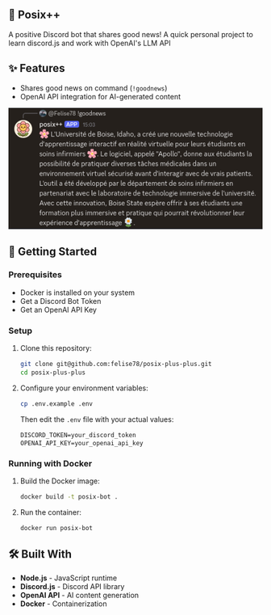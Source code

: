 ## 🌸 Posix++ 
A positive Discord bot that shares good news! A quick personal project to learn discord.js and work with OpenAI's LLM API

## ✨ Features

- Shares good news on command (`!goodnews`)
- OpenAI API integration for AI-generated content

![Posix++ Bot in action](./assets/screenshot.png)


## 🚀 Getting Started

### Prerequisites
- Docker is installed on your system
- Get a Discord Bot Token
- Get an OpenAI API Key

### Setup
1. Clone this repository:
   ```bash
   git clone git@github.com:felise78/posix-plus-plus.git
   cd posix-plus-plus
   ```

2. Configure your environment variables:
    ```bash
   cp .env.example .env
   ```

   Then edit the `.env` file with your actual values:
   ```
   DISCORD_TOKEN=your_discord_token
   OPENAI_API_KEY=your_openai_api_key
   ```

### Running with Docker
1. Build the Docker image:
   ```bash
   docker build -t posix-bot .
   ```

2. Run the container:
   ```bash
   docker run posix-bot
   ```

## 🛠️ Built With

- **Node.js** - JavaScript runtime
- **Discord.js** - Discord API library
- **OpenAI API** - AI content generation
- **Docker** - Containerization